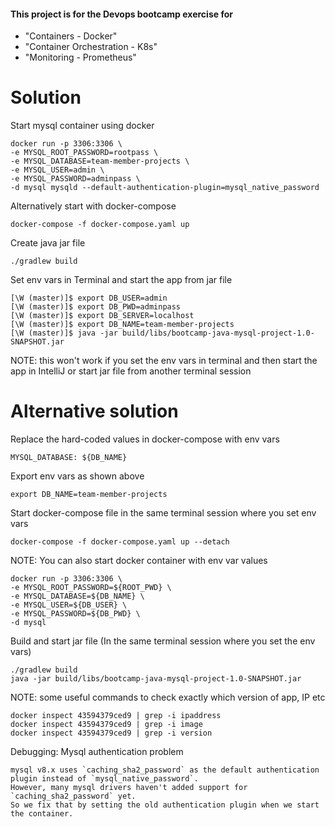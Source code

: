 #### This project is for the Devops bootcamp exercise for 
- "Containers - Docker" 
- "Container Orchestration - K8s"
- "Monitoring - Prometheus" 

# Solution
Start mysql container using docker

    docker run -p 3306:3306 \
    -e MYSQL_ROOT_PASSWORD=rootpass \
    -e MYSQL_DATABASE=team-member-projects \
    -e MYSQL_USER=admin \
    -e MYSQL_PASSWORD=adminpass \
    -d mysql mysqld --default-authentication-plugin=mysql_native_password

Alternatively start with docker-compose

    docker-compose -f docker-compose.yaml up

Create java jar file 

    ./gradlew build

Set env vars in Terminal and start the app from jar file

    [\W (master)]$ export DB_USER=admin
    [\W (master)]$ export DB_PWD=adminpass
    [\W (master)]$ export DB_SERVER=localhost
    [\W (master)]$ export DB_NAME=team-member-projects
    [\W (master)]$ java -jar build/libs/bootcamp-java-mysql-project-1.0-SNAPSHOT.jar

NOTE: this won't work if you set the env vars in terminal and then start the app in IntelliJ or start jar file from another terminal session 

# Alternative solution
Replace the hard-coded values in docker-compose with env vars

    MYSQL_DATABASE: ${DB_NAME}

Export env vars as shown above

    export DB_NAME=team-member-projects

Start docker-compose file in the same terminal session where you set env vars

    docker-compose -f docker-compose.yaml up --detach

NOTE: You can also start docker container with env var values

    docker run -p 3306:3306 \
    -e MYSQL_ROOT_PASSWORD=${ROOT_PWD} \
    -e MYSQL_DATABASE=${DB_NAME} \
    -e MYSQL_USER=${DB_USER} \
    -e MYSQL_PASSWORD=${DB_PWD} \
    -d mysql

Build and start jar file (In the same terminal session where you set the env vars)

    ./gradlew build
    java -jar build/libs/bootcamp-java-mysql-project-1.0-SNAPSHOT.jar


NOTE: some useful commands to check exactly which version of app, IP etc

    docker inspect 43594379ced9 | grep -i ipaddress
    docker inspect 43594379ced9 | grep -i image 
    docker inspect 43594379ced9 | grep -i version


Debugging: Mysql authentication problem

    mysql v8.x uses `caching_sha2_password` as the default authentication plugin instead of `mysql_native_password`. 
    However, many mysql drivers haven't added support for `caching_sha2_password` yet. 
    So we fix that by setting the old authentication plugin when we start the container.
